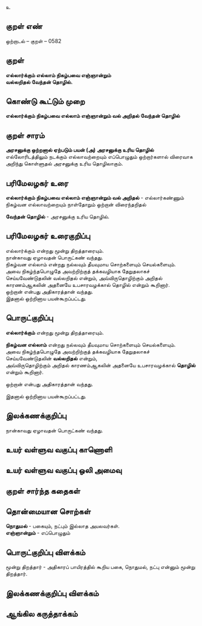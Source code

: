 உ

## குறள் எண் 

ஒற்றாடல் – குறள் – 0582  

## குறள் 

**எல்லார்க்கும் எல்லாம் நிகழ்பவை எஞ்ஞான்றும்  
வல்லறிதல் வேந்தன் தொழில்.**  

## கொண்டு கூட்டும் முறை

**எல்லார்க்கும் நிகழ்பவை எல்லாம் எஞ்ஞான்றும் வல் அறிதல் வேந்தன் தொழில்**

## குறள் சாரம் 

**அரசனுக்கு ஒற்றனால் ஏற்படும் பயன் (அ) அரசனுக்கு உரிய தொழில்**  
எல்லோரிடத்திலும் நடக்கும் எல்லாவற்றையும் எப்பொழுதும் ஒற்றார்களால் விரைவாக அறிந்து கொள்ளுதல் அரசனுக்கு உரிய தொழிலாகும்.  

## பரிமேலழகர் உரை

**எல்லார்க்கும் நிகழ்பவை எல்லாம் எஞ்ஞான்றும் வல் அறிதல்** - எல்லார்கண்ணும் நிகழ்வன எல்லாவற்றையும் நாள்தோறும் ஒற்றான் விரைந்தறிதல்  

**வேந்தன் தொழில்** - அரசனுக்கு உரிய தொழில். 

## பரிமேலழகர் உரைகுறிப்பு   

எல்லார்க்கும் என்றது மூன்று திறத்தாரையும்.  
நான்காவது ஏழாவதன் பொருட்கண் வந்தது.  
நிகழ்வன எல்லாம் என்றது நல்லவும் தீயவுமாய சொற்களையும் செயல்களையும்.  
அவை நிகழ்ந்தபொழுதே அவற்றிற்குத் தக்கவழியாக தேறுதலாகச் செய்யவேண்டுதலின் வல்லறிதல் என்றும், அவ்விருதொழிற்கும் அறிதல் காரணம்ஆகலின் அதனையே உபசாரவழக்கால் தொழில் என்றும் கூறினார்.   
ஒற்றான் என்பது அதிகாரத்தான் வந்தது.  
இதனால் ஒற்றினாய பயன்கூறப்பட்டது.     

## பொருட்குறிப்பு 

**எல்லார்க்கும்** என்றது மூன்று திறத்தாரையும்.  
 
**நிகழ்வன எல்லாம்** என்றது நல்லவும் தீயவுமாய சொற்களையும் செயல்களையும்.  
அவை நிகழ்ந்தபொழுதே அவற்றிற்குத் தக்கவழியாக தேறுதலாகச் செய்யவேண்டுதலின் **வல்லறிதல்** என்றும்,   
அவ்விருதொழிற்கும் அறிதல் காரணம்ஆகலின் அதனையே உபசாரவழக்கால் **தொழில்** என்றும் கூறினார்.     

ஒற்றான் என்பது அதிகாரத்தான் வந்தது.    

இதனால் ஒற்றினாய பயன்கூறப்பட்டது.    

## இலக்கணக்குறிப்பு  

நான்காவது ஏழாவதன் பொருட்கண் வந்தது.   

## உயர் வள்ளுவ வகுப்பு காணொளி


## உயர் வள்ளுவ வகுப்பு ஒலி அமைவு 

 
## குறள் சார்ந்த கதைகள் 


## தொன்மையான சொற்கள்

**நொதுமல்** - பகையும், நட்பும் இல்லாத அயலவர்கள்.    
**எஞ்ஞான்றும்** - எப்பொழுதும் 

## பொருட்குறிப்பு விளக்கம்

மூன்று திறத்தார் - அதிகாரப் பாயிரத்தில் கூறிய பகை, நொதுமல், நட்பு என்னும் மூன்று திறத்தார்.  

## இலக்கணக்குறிப்பு விளக்கம்


## ஆங்கில கருத்தாக்கம் 


